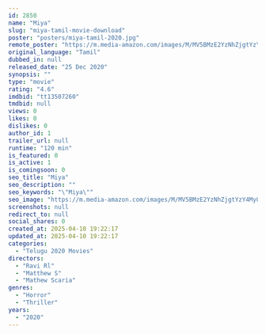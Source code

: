 ```yaml
---
id: 2850
name: "Miya"
slug: "miya-tamil-movie-download"
poster: "posters/miya-tamil-2020.jpg"
remote_poster: "https://m.media-amazon.com/images/M/MV5BMzE2YzNhZjgtYzY4My00OGVkLWI5MDctYWY1YTNjYTYxYWY2XkEyXkFqcGdeQXVyMTI2NDg2MzU1._V1_SX300.jpg"
original_language: "Tamil"
dubbed_in: null
released_date: "25 Dec 2020"
synopsis: ""
type: "movie"
rating: "4.6"
imdbid: "tt13507260"
tmdbid: null
views: 0
likes: 0
dislikes: 0
author_id: 1
trailer_url: null
runtime: "120 min"
is_featured: 0
is_active: 1
is_comingsoon: 0
seo_title: "Miya"
seo_description: ""
seo_keywords: "\"Miya\""
seo_image: "https://m.media-amazon.com/images/M/MV5BMzE2YzNhZjgtYzY4My00OGVkLWI5MDctYWY1YTNjYTYxYWY2XkEyXkFqcGdeQXVyMTI2NDg2MzU1._V1_SX300.jpg"
screenshots: null
redirect_to: null
social_shares: 0
created_at: 2025-04-10 19:22:17
updated_at: 2025-04-10 19:22:17
categories:
  - "Telugu 2020 Movies"
directors:
  - "Ravi Rl"
  - "Matthew S"
  - "Mathew Scaria"
genres:
  - "Horror"
  - "Thriller"
years:
  - "2020"
---
```

